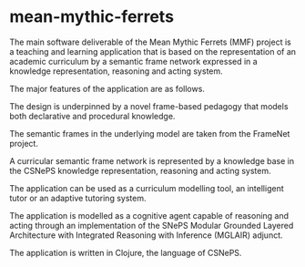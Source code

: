 # mean-mythic-ferrets
The main software deliverable of the Mean Mythic Ferrets (MMF) project is a teaching and learning application that is based on the representation of an academic curriculum by a semantic frame network expressed in a knowledge representation, reasoning and acting system.

The major features of the application are as follows.

The design is underpinned by a novel frame-based pedagogy that models both declarative and procedural knowledge.

The semantic frames in the underlying model are taken from the FrameNet project.

A curricular semantic frame network is represented by a knowledge base in the CSNePS knowledge representation, reasoning and acting system.

The application can be used as a curriculum modelling tool, an intelligent tutor or an adaptive tutoring system.

The application is modelled as a cognitive agent capable of reasoning and acting through an implementation of the SNePS Modular Grounded Layered Architecture with Integrated Reasoning with Inference (MGLAIR) adjunct.

The application is written in Clojure, the language of CSNePS.


